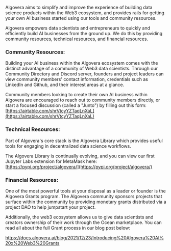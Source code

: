 Algovera aims to simplify and improve the experience of building data science products within the Web3 ecosystem, and provides rails for getting your own AI business started using our tools and community resources.

Algovera empowers data scientists and entrepreneurs to quickly and efficiently build AI businesses from the ground up. We do this by providing community resources, technical resources, and financial resources.

### Community Resources:

Building your AI business within the Algovera ecosystem comes with the distinct advantage of a community of Web3 data scientists. Through our Community Directory and Discord server, founders and project leaders can view community members' contact information, credentials such as LinkedIn and Github, and their interest areas at a glance.

Community members looking to create their own AI business within Algovera are encouraged to reach out to community members directly, or start a focused discussion (called a "Junto") by filling out this form: [https://airtable.com/shrVtcyYZTaqLnXaL](https://airtable.com/shrVtcyYZTaqLnXaL)

### Technical Resources:

Part of Algovera's core stack is the Algovera Library which provides useful tools for engaging in decentralized data science workflows.

The Algovera Library is continually evolving, and you can view our first Jupyter Labs extension for MetaMask here: [https://pypi.org/project/algovera/](https://pypi.org/project/algovera/)

### Financial Resources:

One of the most powerful tools at your disposal as a leader or founder is the Algovera Grants program. The Algovera community sponsors projects that surface within the community by providing monetary grants distributed via a project DAO to help jumpstart your project.

Additionally, the web3 ecosystem allows us to give data scientists and creators ownership of their work through the Ocean marketplace. You can read all about the full Grant process in our blog post below:

https://docs.algovera.ai/blog/2021/12/23/Introducing%20Algovera%20AI%20x%20Web3%20Grants